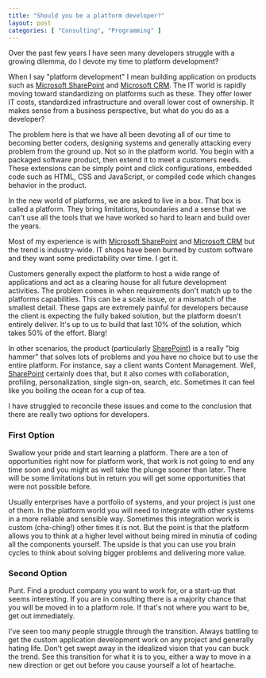 ```yaml
---
title: "Should you be a platform developer?"
layout: post
categories: [ "Consulting", "Programming" ]
---
```


Over the past few years I have seen many developers struggle with a growing dilemma, do I devote my time to platform development?

When I say "platform development" I mean building application on products such as [Microsoft SharePoint][1] and [Microsoft CRM][2]. The IT world is rapidly moving toward standardizing on platforms such as these. They offer lower IT costs, standardized infrastructure and overall lower cost of ownership. It makes sense from a business perspective, but what do you do as a developer?

The problem here is that we have all been devoting all of our time to becoming better coders, designing systems and generally attacking every problem from the ground up. Not so in the platform world. You begin with a packaged software product, then extend it to meet a customers needs. These extensions can be simply point and click configurations, embedded code such as HTML, CSS and JavaScript, or compiled code which changes behavior in the product.

In the new world of platforms, we are asked to live in a box. That box is called a platform. They bring limitations, boundaries and a sense that we can't use all the tools that we have worked so hard to learn and build over the years. 

Most of my experience is with [Microsoft SharePoint][1] and [Microsoft CRM][2] but the trend is industry-wide. IT shops have been burned by custom software and they want some predictability over time. I get it.

Customers generally expect the platform to host a wide range of applications and act as a clearing house for all future development activities. The problem comes in when requirements don't match up to the platforms capabilities. This can be a scale issue, or a mismatch of the smallest detail. These gaps are extremely painful for developers because the client is expecting the fully baked solution, but the platform doesn't entirely deliver. It's up to us to build that last 10% of the solution, which takes 50% of the effort. Blarg!

In other scenarios, the product (particularly [SharePoint][1]) is a really "big hammer" that solves lots of problems and you have no choice but to use the entire platform. For instance, say a client wants Content Management. Well, [SharePoint][1] certainly does that, but it also comes with collaboration, profiling, personalization, single sign-on, search, etc. Sometimes it can feel like you boiling the ocean for a cup of tea.

I have struggled to reconcile these issues and come to the conclusion that there are really two options for developers.

### First Option
Swallow your pride and start learning a platform. There are a ton of opportunities right now for platform work, that work is not going to end any time soon and you might as well take the plunge sooner than later. There will be some limitations but in return you will get some opportunities that were not possible before. 

Usually enterprises have a portfolio of systems, and your project is just one of them. In the platform world you will need to integrate with other systems in a more reliable and sensible way. Sometimes this integration work is custom (cha-ching!) other times it is not. But the point is that the platform allows you to think at a higher level without being mired in minutia of coding all the components yourself. The upside is that you can use you brain cycles to think about solving bigger problems and delivering more value.

### Second Option
Punt. Find a product company you want to work for, or a start-up that seems interesting. If you are in consulting there is a majority chance that you will be moved in to a platform role. If that's not where you want to be, get out immediately. 

I've seen too many people struggle through the transition. Always battling to get the custom application development work on any project and generally hating life. Don't get swept away in the idealized vision that you can buck the trend. See this transition for what it is to you, either a way to move in a new direction or get out before you cause yourself a lot of heartache.


[1]: http://sharepoint.microsoft.com/en-us/Pages/default.aspx
[2]: http://crm.dynamics.com/online/default.aspx?tabid=fits-your-business&fbid=gnPbjZqF5wO